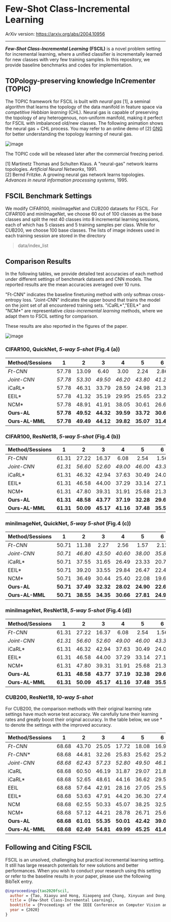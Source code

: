# Few-Shot Class-Incremental Learning

ArXiv version: https://arxiv.org/abs/2004.10956

---

***Few-Shot Class-Incremental Learning*** **(FSCIL)** is a novel problem setting for incremental learning, where a unified classifier is incrementally learned for new classes with very few training samples. In this repository, we provide baseline benchmarks and codes for implementation.

## TOPology-preserving knowledge InCrementer (TOPIC)

The TOPIC framework for FSCIL is built with *neural gas* [1], a seminal algorithm that learns the topology of the data manifold in feature space via *competitive Hebbian learning* (CHL). Neural gas is capable of preserving the topology of any heterogenous, non-uniform manifold, making it perfect for FSCIL with imbalanced old/new classes.  The following animation shows the neural gas + CHL process. You may refer to an online demo of [2] [GNG](https://www.demogng.de/js/demogng.html?_3DV) for better understanding the topology learning of neural gas.

![image](https://github.com/xyutao/fscil/blob/master/results/ng.gif)

The TOPIC code will be released later after the commercial freezing period. 

[1] Martinetz Thomas and Schulten Klaus. A "neural-gas" network learns topologies. *Artificial Neural Networks*, 1991. <br />
[2] Bernd Fritzke. A growing neural gas network learns topologies. *Advances in neural information processing systems*, 1995. 

## FSCIL Benchmark Settings

We modify CIFAR100, miniImageNet and CUB200 datasets for FSCIL. For CIFAR100 and miniImageNet, we choose 60 out of 100 classes as the base classes and split the rest 40 classes into 8 incremental learning sessions, each of which has 5 classes and 5 training samples per class. While for CUB200, we choose 100 base classes. The lists of image indexes used in each training session are stored in the directory
> data/index_list

## Comparison Results

In the following tables, we provide detailed test accuracies of each method under different settings of benchmark datasets and CNN models. The reported results are the mean accuracies averaged over 10 runs.

"Ft-CNN" indicates the baseline finetuning method with only softmax cross-entropy loss. "Joint-CNN" indicates the upper bound that trains the model on the joint set of all encountered training sets. "iCaRL*","EEIL*" and "NCM*" are representative *class-incremental learning* methods, where we adapt them to FSCIL setting for comparison. 

These results are also reported in the figures of the paper.

![image](https://github.com/xyutao/fscil/blob/master/results/fig4.png)

### CIFAR100, QuickNet, *5-way 5-shot* (Fig.4 (a))

Method/Sessions | 1 | 2 | 3 | 4 | 5 | 6 |  7 | 8 | 9
-|:-:|:-:|:-:|:-:|:-:|:-:|:-:|:-:|:-:
*Ft-CNN* | 57.78 | 13.09 | 6.40 | 3.00 | 2.24 | 2.86 | 1.46 | 2.47 | 2.00
*Joint-CNN* | *57.78* | *53.30* | *49.50* | *46.20* | *43.80* | *41.20* | *39.10* | *37.80* | *35.90*
iCaRL* | 57.78 | 46.31 | 33.79 | 28.59 | 24.98 | 21.33 | 19.07 | 17.05 | 16.25
EEIL* | 57.78 | 41.32 | 35.19 | 29.95 | 25.65 | 23.20 | 22.19 | 20.61 | 18.53
NCM* | 57.78 | 48.91 | 41.91 | 38.05 | 30.61 | 26.68 | 24.79 | 22.15 | 19.50
**Ours-AL** | **57.78** | **49.52** | **44.32** | **39.59** | **33.72** | **30.65** | **27.36** | **25.06** | **23.12**
**Ours-AL-MML** | **57.78** | **49.49** | **44.12** | **39.82** | **35.07** | **31.42** | **27.82** | **25.47** | **24.17**

### CIFAR100, ResNet18, *5-way 5-shot* (Fig.4 (b))
Method/Sessions | 1 | 2 | 3 | 4 | 5 | 6 |  7 | 8 | 9
-|:-:|:-:|:-:|:-:|:-:|:-:|:-:|:-:|:-:
*Ft-CNN* | 61.31 | 27.22 | 16.37 | 6.08 | 2.54 | 1.56 | 1.93 | 2.60 | 1.40
*Joint-CNN* | *61.31* | *56.60* | *52.60* | *49.00* | *46.00* | *43.30* | *40.90* | *38.70* | *36.80*
iCaRL* | 61.31 | 46.32 | 42.94 | 37.63 | 30.49 | 24.00 | 20.89 | 18.80 | 17.21
EEIL* | 61.31 | 46.58 | 44.00 | 37.29 | 33.14 | 27.12 | 24.10 | 21.57 | 19.58
NCM* | 61.31 | 47.80 | 39.31 | 31.91 | 25.68 | 21.35 | 18.67 | 17.24 | 14.17
**Ours-AL** | **61.31** | **48.58** | **43.77** | **37.19** | **32.28** | **29.67** | **26.44** | **25.18** | **21.80**
**Ours-AL-MML** | **61.31** | **50.09** | **45.17** | **41.16** | **37.48** | **35.52** | **32.19** | **29.46** | **24.42**

### miniImageNet, QuickNet, *5-way 5-shot* (Fig.4 (c))
Method/Sessions | 1 | 2 | 3 | 4 | 5 | 6 |  7 | 8 | 9
-|:-:|:-:|:-:|:-:|:-:|:-:|:-:|:-:|:-:
*Ft-CNN* | 50.71 | 11.38 | 2.27 | 2.56 | 1.57 | 2.12 | 2.24 | 2.67 | 1.89
*Joint-CNN* | *50.71* | *46.80* | *43.50* | *40.60* | *38.00* | *35.80* | *33.80* | *32.00* | *30.40*
iCaRL* | 50.71 | 37.55 | 31.65 | 26.49 | 23.33 | 20.75 | 17.08 | 14.69 | 11.05
EEIL* | 50.71 | 39.20 | 33.55 | 29.84 | 26.47 | 22.41 | 18.79 | 16.74 | 13.59
NCM* | 50.71 | 36.49 | 30.44 | 25.40 | 22.08 | 19.68 | 15.95 | 13.09 | 10.84
**Ours-AL** | **50.71** | **37.49** | **32.32** | **28.02** | **24.90** | **22.63** | **19.75** | **17.75** | **14.50**
**Ours-AL-MML** | **50.71** | **38.55** | **34.35** | **30.66** | **27.81** | **24.94** | **22.22** | **19.97** | **18.36**

### miniImageNet, ResNet18, *5-way 5-shot* (Fig.4 (d))
Method/Sessions | 1 | 2 | 3 | 4 | 5 | 6 |  7 | 8 | 9
-|:-:|:-:|:-:|:-:|:-:|:-:|:-:|:-:|:-:
*Ft-CNN* | 61.31 | 27.22 | 16.37 | 6.08 | 2.54 | 1.56 | 1.93 | 2.60 | 1.40
*Joint-CNN* | *61.31* | *56.60* | *52.60* | *49.00* | *46.00* | *43.30* | *40.90* | *38.70* | *36.80*
iCaRL* | 61.31 | 46.32 | 42.94 | 37.63 | 30.49 | 24.00 | 20.89 | 18.80 | 17.21
EEIL* | 61.31 | 46.58 | 44.00 | 37.29 | 33.14 | 27.12 | 24.10 | 21.57 | 19.58
NCM* | 61.31 | 47.80 | 39.31 | 31.91 | 25.68 | 21.35 | 18.67 | 17.24 | 14.17
**Ours-AL** | **61.31** | **48.58** | **43.77** | **37.19** | **32.38** | **29.67** | **26.44** | **25.18** | **21.80**
**Ours-AL-MML** | **61.31** | **50.09** | **45.17** | **41.16** | **37.48** | **35.52** | **32.19** | **29.46** | **24.42**

### CUB200, ResNet18, *10-way 5-shot*

For CUB200, the comparison methods with their original learning rate settings have much worse test accuracy. We carefully tune their learning rates and greatly boost their original accuracy. In the table below, we use * to denote the settings with the improved accuracy.

Method/Sessions | 1 | 2 | 3 | 4 | 5 | 6 |  7 | 8 | 9 | 10 | 11
-|:-:|:-:|:-:|:-:|:-:|:-:|:-:|:-:|:-:|:-:|:-:
*Ft-CNN* | 68.68 | 43.70 | 25.05 | 17.72 | 18.08 | 16.95 | 15.10 | 10.60 | 8.93 | 8.93 | 8.47
*Ft-CNN** | 68.68 | 44.81 | 32.26 | 25.83 | 25.62 | 25.22 | 20.84 | 16.77 | 18.82 | 18.25 | 17.18
*Joint-CNN* | *68.68* | *62.43* | *57.23* | *52.80* | *49.50* | *46.10* | *42.80* | *40.10* | *38.70* | *37.10* | *35.60*
iCaRL | 68.68 | 60.50 | 46.19 | 31.87 | 29.07 | 21.86 | 21.22 | 19.15 | 16.50 | 14.46 | 14.14
iCaRL* | 68.68 | 52.65 | 48.61 | 44.16 | 36.62 | 29.52 | 27.83 | 26.26 | 24.01 | 23.89 | 21.16
EEIL | 68.68 | 57.64 | 42.91 | 28.16 | 27.05 | 25.52 | 25.08 | 22.06 | 19.93 | 19.74 | 19.61
EEIL* | 68.68 | 53.63 | 47.91 | 44.20 | 36.30 | 27.46 | 25.93 | 24.70 | 23.95 | 24.13 | 22.11
NCM | 68.68 | 62.55 | 50.33 | 45.07 | 38.25 | 32.58 | 28.71 | 26.28 | 23.80 | 19.91 | 17.82
NCM* | 68.68 | 57.12 | 44.21 | 28.78 | 26.71 | 25.66 | 24.62 | 21.52 | 20.12 | 20.06 | 19.87
**Ours-AL** | **68.68** | **61.01** | **55.35** | **50.01** | **42.42** | **39.07** | **35.47** | **32.87** | **30.04** | **25.91** | **24.85**
**Ours-AL-MML** | **68.68** | **62.49** | **54.81** | **49.99** | **45.25** | **41.40** | **38.35** | **35.36** | **32.22** | **28.31** | **26.28**

## Following and Citing FSCIL

FSCIL is an unsolved, challenging but practical incremental learning setting. It still has large research potentials for new solutions and better performances. When you wish to conduct your research using this setting or refer to the baseline results in your paper, please use the following BibTeX entry.

```BibTeX
@inproceedings{tao2020fscil,
  author = {Tao, Xiaoyu and Hong, Xiaopeng and Chang, Xinyuan and Dong, Songlin and Wei, Xing and Gong, Yihong},
  title = {Few-Shot Class-Incremental Learning},
  booktitle = {Proceedings of the IEEE Conference on Computer Vision and Pattern Recognition},
  year = {2020}
}
```
